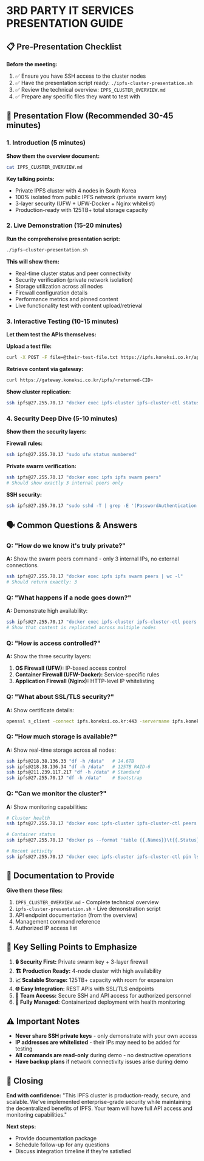 # 3RD PARTY IT SERVICES PRESENTATION GUIDE

## 📋 Pre-Presentation Checklist

**Before the meeting:**
1. ✅ Ensure you have SSH access to the cluster nodes
2. ✅ Have the presentation script ready: `./ipfs-cluster-presentation.sh`
3. ✅ Review the technical overview: `IPFS_CLUSTER_OVERVIEW.md`
4. ✅ Prepare any specific files they want to test with

## 🎯 Presentation Flow (Recommended 30-45 minutes)

### 1. Introduction (5 minutes)
**Show them the overview document:**
```bash
cat IPFS_CLUSTER_OVERVIEW.md
```

**Key talking points:**
- Private IPFS cluster with 4 nodes in South Korea
- 100% isolated from public IPFS network (private swarm key)
- 3-layer security (UFW + UFW-Docker + Nginx whitelist)
- Production-ready with 125TB+ total storage capacity

### 2. Live Demonstration (15-20 minutes)
**Run the comprehensive presentation script:**
```bash
./ipfs-cluster-presentation.sh
```

**This will show them:**
- Real-time cluster status and peer connectivity
- Security verification (private network isolation)
- Storage utilization across all nodes
- Firewall configuration details
- Performance metrics and pinned content
- Live functionality test with content upload/retrieval

### 3. Interactive Testing (10-15 minutes)
**Let them test the APIs themselves:**

**Upload a test file:**
```bash
curl -X POST -F file=@their-test-file.txt https://ipfs.koneksi.co.kr/api/v0/add
```

**Retrieve content via gateway:**
```bash
curl https://gateway.koneksi.co.kr/ipfs/<returned-CID>
```

**Show cluster replication:**
```bash
ssh ipfs@27.255.70.17 "docker exec ipfs-cluster ipfs-cluster-ctl status <CID>"
```

### 4. Security Deep Dive (5-10 minutes)
**Show them the security layers:**

**Firewall rules:**
```bash
ssh ipfs@27.255.70.17 "sudo ufw status numbered"
```

**Private swarm verification:**
```bash
ssh ipfs@27.255.70.17 "docker exec ipfs ipfs swarm peers"
# Should show exactly 3 internal peers only
```

**SSH security:**
```bash
ssh ipfs@27.255.70.17 "sudo sshd -T | grep -E '(PasswordAuthentication|PermitRootLogin)'"
```

## 🗣️ Common Questions & Answers

### Q: "How do we know it's truly private?"
**A:** Show the swarm peers command - only 3 internal IPs, no external connections.
```bash
ssh ipfs@27.255.70.17 "docker exec ipfs ipfs swarm peers | wc -l"
# Should return exactly: 3
```

### Q: "What happens if a node goes down?"
**A:** Demonstrate high availability:
```bash
ssh ipfs@27.255.70.17 "docker exec ipfs-cluster ipfs-cluster-ctl peers ls"
# Show that content is replicated across multiple nodes
```

### Q: "How is access controlled?"
**A:** Show the three security layers:
1. **OS Firewall (UFW):** IP-based access control
2. **Container Firewall (UFW-Docker):** Service-specific rules
3. **Application Firewall (Nginx):** HTTP-level IP whitelisting

### Q: "What about SSL/TLS security?"
**A:** Show certificate details:
```bash
openssl s_client -connect ipfs.koneksi.co.kr:443 -servername ipfs.koneksi.co.kr < /dev/null 2>/dev/null | openssl x509 -text -noout | grep -A 2 "Subject Alternative Name"
```

### Q: "How much storage is available?"
**A:** Show real-time storage across all nodes:
```bash
ssh ipfs@218.38.136.33 "df -h /data"   # 14.6TB
ssh ipfs@218.38.136.34 "df -h /data"   # 125TB RAID-6
ssh ipfs@211.239.117.217 "df -h /data" # Standard
ssh ipfs@27.255.70.17 "df -h /data"    # Bootstrap
```

### Q: "Can we monitor the cluster?"
**A:** Show monitoring capabilities:
```bash
# Cluster health
ssh ipfs@27.255.70.17 "docker exec ipfs-cluster ipfs-cluster-ctl peers ls"

# Container status
ssh ipfs@27.255.70.17 "docker ps --format 'table {{.Names}}\t{{.Status}}'"

# Recent activity
ssh ipfs@27.255.70.17 "docker exec ipfs-cluster ipfs-cluster-ctl pin ls | tail -10"
```

## 📝 Documentation to Provide

**Give them these files:**
1. `IPFS_CLUSTER_OVERVIEW.md` - Complete technical overview
2. `ipfs-cluster-presentation.sh` - Live demonstration script
3. API endpoint documentation (from the overview)
4. Management command reference
5. Authorized IP access list

## 🎯 Key Selling Points to Emphasize

1. **🔒 Security First:** Private swarm key + 3-layer firewall
2. **🏗️ Production Ready:** 4-node cluster with high availability
3. **📈 Scalable Storage:** 125TB+ capacity with room for expansion
4. **🌐 Easy Integration:** REST APIs with SSL/TLS endpoints
5. **👥 Team Access:** Secure SSH and API access for authorized personnel
6. **🔧 Fully Managed:** Containerized deployment with health monitoring

## ⚠️ Important Notes

- **Never share SSH private keys** - only demonstrate with your own access
- **IP addresses are whitelisted** - their IPs may need to be added for testing
- **All commands are read-only** during demo - no destructive operations
- **Have backup plans** if network connectivity issues arise during demo

## 🎉 Closing

**End with confidence:**
"This IPFS cluster is production-ready, secure, and scalable. We've implemented enterprise-grade security while maintaining the decentralized benefits of IPFS. Your team will have full API access and monitoring capabilities."

**Next steps:**
- Provide documentation package
- Schedule follow-up for any questions
- Discuss integration timeline if they're satisfied 